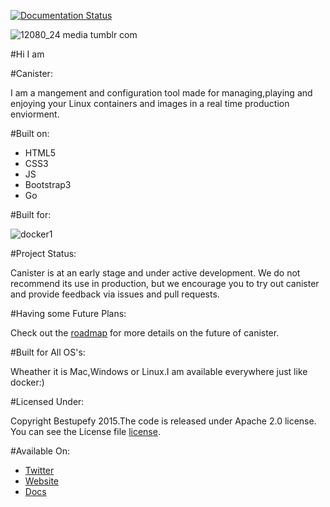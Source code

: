 [![Documentation Status](https://readthedocs.org/projects/canister/badge/?version=latest)](https://readthedocs.org/projects/canister/?badge=latest)

![12080_24 media tumblr com](https://cloud.githubusercontent.com/assets/8342133/8405611/691885e4-1e73-11e5-90f8-f2d636d8568c.jpg)

#Hi I am 

#Canister:

I am a mangement and configuration tool made for managing,playing and enjoying
your Linux containers and images in a real time production enviorment.

#Built on:

- HTML5
- CSS3
- JS
- Bootstrap3
- Go

#Built for:

![docker1](https://cloud.githubusercontent.com/assets/8342133/7799499/682fdca0-0324-11e5-8604-71d11ac7fb5b.png)

#Project Status:

Canister is at an early stage and under active development. We do not recommend its use in production, but we encourage you to try out canister and provide feedback via issues and pull requests.

#Having some Future Plans:

Check out the [roadmap](ROADMAP.md) for more details on the future of canister.
  
#Built for All OS's:

Wheather it is Mac,Windows or Linux.I am available everywhere just like docker:)

#Licensed Under:

Copyright Bestupefy 2015.The code is released under Apache 2.0 license. You can
see the License file [license](LICENSE).

#Available On:

- [Twitter](https://twitter.com/bestupefy)
- [Website](https://bestupefy.com)
- [Docs](http://canister.readthedocs.org)
